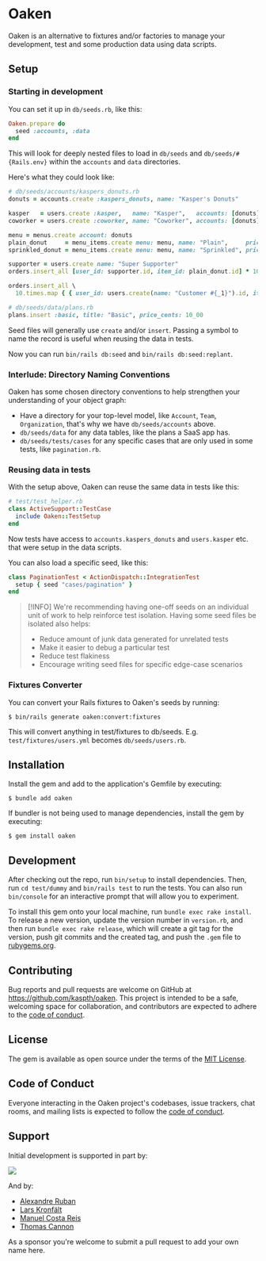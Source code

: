 # Oaken

Oaken is an alternative to fixtures and/or factories to manage your development, test and some production data using data scripts.

## Setup

### Starting in development

You can set it up in `db/seeds.rb`, like this:

```ruby
Oaken.prepare do
  seed :accounts, :data
end
```

This will look for deeply nested files to load in `db/seeds` and `db/seeds/#{Rails.env}` within the `accounts` and `data` directories.

Here's what they could look like:

```ruby
# db/seeds/accounts/kaspers_donuts.rb
donuts = accounts.create :kaspers_donuts, name: "Kasper's Donuts"

kasper   = users.create :kasper,   name: "Kasper",   accounts: [donuts]
coworker = users.create :coworker, name: "Coworker", accounts: [donuts]

menu = menus.create account: donuts
plain_donut     = menu_items.create menu: menu, name: "Plain",     price_cents: 10_00
sprinkled_donut = menu_items.create menu: menu, name: "Sprinkled", price_cents: 10_10

supporter = users.create name: "Super Supporter"
orders.insert_all [user_id: supporter.id, item_id: plain_donut.id] * 10

orders.insert_all \
  10.times.map { { user_id: users.create(name: "Customer #{_1}").id, item_id: menu.items.sample.id } }
```

```ruby
# db/seeds/data/plans.rb
plans.insert :basic, title: "Basic", price_cents: 10_00
```

Seed files will generally use `create` and/or `insert`. Passing a symbol to name the record is useful when reusing the data in tests.

Now you can run `bin/rails db:seed` and `bin/rails db:seed:replant`.

### Interlude: Directory Naming Conventions

Oaken has some chosen directory conventions to help strengthen your understanding of your object graph:

- Have a directory for your top-level model, like `Account`, `Team`, `Organization`, that's why we have `db/seeds/accounts` above.
- `db/seeds/data` for any data tables, like the plans a SaaS app has.
- `db/seeds/tests/cases` for any specific cases that are only used in some tests, like `pagination.rb`.

### Reusing data in tests

With the setup above, Oaken can reuse the same data in tests like this:

```ruby
# test/test_helper.rb
class ActiveSupport::TestCase
  include Oaken::TestSetup
end
```

Now tests have access to `accounts.kaspers_donuts` and `users.kasper` etc. that were setup in the data scripts.

You can also load a specific seed, like this:

```ruby
class PaginationTest < ActionDispatch::IntegrationTest
  setup { seed "cases/pagination" }
end
```

> [!INFO]
> We're recommending having one-off seeds on an individual unit of work to help reinforce test isolation. Having some seed files be isolated also helps:
>
> - Reduce amount of junk data generated for unrelated tests
> - Make it easier to debug a particular test
> - Reduce test flakiness
> - Encourage writing seed files for specific edge-case scenarios

### Fixtures Converter

You can convert your Rails fixtures to Oaken's seeds by running:

    $ bin/rails generate oaken:convert:fixtures

This will convert anything in test/fixtures to db/seeds. E.g. `test/fixtures/users.yml` becomes `db/seeds/users.rb`.

## Installation

Install the gem and add to the application's Gemfile by executing:

    $ bundle add oaken

If bundler is not being used to manage dependencies, install the gem by executing:

    $ gem install oaken

## Development

After checking out the repo, run `bin/setup` to install dependencies. Then, run `cd test/dummy` and `bin/rails test` to run the tests. You can also run `bin/console` for an interactive prompt that will allow you to experiment.

To install this gem onto your local machine, run `bundle exec rake install`. To release a new version, update the version number in `version.rb`, and then run `bundle exec rake release`, which will create a git tag for the version, push git commits and the created tag, and push the `.gem` file to [rubygems.org](https://rubygems.org).

## Contributing

Bug reports and pull requests are welcome on GitHub at https://github.com/kaspth/oaken. This project is intended to be a safe, welcoming space for collaboration, and contributors are expected to adhere to the [code of conduct](https://github.com/kaspth/oaken/blob/main/CODE_OF_CONDUCT.md).

## License

The gem is available as open source under the terms of the [MIT License](https://opensource.org/licenses/MIT).

## Code of Conduct

Everyone interacting in the Oaken project's codebases, issue trackers, chat rooms, and mailing lists is expected to follow the [code of conduct](https://github.com/kaspth/oaken/blob/main/CODE_OF_CONDUCT.md).

## Support

Initial development is supported in part by:

<a href="https://arrows.to">
 <img src="https://user-images.githubusercontent.com/56947/258236465-06c692a7-738e-44bd-914e-fecc697317ce.png" />
</a>

And by:

- [Alexandre Ruban](https://github.com/alexandreruban)
- [Lars Kronfält](https://github.com/larkro)
- [Manuel Costa Reis](https://github.com/manuelfcreis)
- [Thomas Cannon](https://github.com/tcannonfodder)

As a sponsor you're welcome to submit a pull request to add your own name here.
